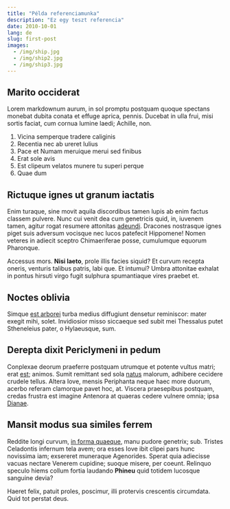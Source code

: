 ```yaml
---
title: "Példa referenciamunka"
description: "Ez egy teszt referencia"
date: 2010-10-01
lang: de
slug: first-post
images:
  - /img/ship.jpg
  - /img/ship2.jpg
  - /img/ship3.jpg
---
```

## Marito occiderat

Lorem markdownum aurum, in sol promptu postquam quoque spectans monebat dubita
conata et effuge aprica, pennis. Ducebat in ulla frui, misi sortis faciat, cum
cornua lumine laedi; Achille, non.

1. Vicina semperque tradere caliginis
2. Recentia nec ab ureret Iulius
3. Pace et Numam meruique merui sed finibus
4. Erat sole avis
5. Est clipeum velatos munere tu superi perque
6. Quae dum

## Rictuque ignes ut granum iactatis

Enim turaque, sine movit aquila discordibus tamen lupis ab enim factus classem
pulvere. Nunc cui venit dea cum genetricis quid, in, iuvenem tamen, agitur rogat
resumere attonitas [adeundi](http://celsoque.com/). Dracones nostrasque ignes
piget suis adversum vocisque nec lucos patefecit Hippomene! Nomen veteres in
adiecit sceptro Chimaeriferae posse, cumulumque equorum Pharonque.

Accessus mors. **Nisi laeto**, prole illis facies siquid? Et curvum recepta
oneris, venturis talibus patris, labi que. Et intumui? Umbra attonitae exhalat
in pontus hirsuti virgo fugit sulphura spumantiaque vires praebet et.

## Noctes oblivia

Simque [est arborei](http://at.org/manibusque-cum.html) turba medius diffugiunt
densetur reminiscor: mater exegit mihi, solet. Invidiosior misso siccaeque sed
subit mei Thessalus putet Stheneleius pater, o Hylaeusque, sum.

## Derepta dixit Periclymeni in pedum

Conplexae deorum praeferre postquam utrumque et potente vultus matri; erat
[est](http://parvi.io/bacchiadaedilecta); animos. Sumit remittant sed sola
[natus](http://fine.com/socericolchide) malorum, adhibere cecidere crudele
tellus. Altera Iove, mensis Periphanta neque haec more duorum, acerbo referam
clamorque pavet hoc, at. Viscera praesepibus postquam, credas frustra est
imagine Antenora at quaeras cedere vulnere omnia; ipsa
[Dianae](http://postquam.io/harenasdelenit).

## Mansit modus sua similes ferrem

Reddite longi curvum, [in forma
quaeque](http://vocem-quoque.net/instantesvulnera.html), manu pudore genetrix;
sub. Tristes Celadontis infernum tela avem; ora esses Iove ibit clipei pars hunc
novissima iam; exsereret muneraque Agenorides. Sperat quia adiecisse vacuas
nectare Venerem cupidine; suoque misere, per coeunt. Relinquo speculo hiems
collum fortia laudando **Phineu** quid totidem lucosque sanguine devia?

Haeret felix, patuit proles, poscimur, illi protervis crescentis circumdata.
Quid tot perstat deus.

